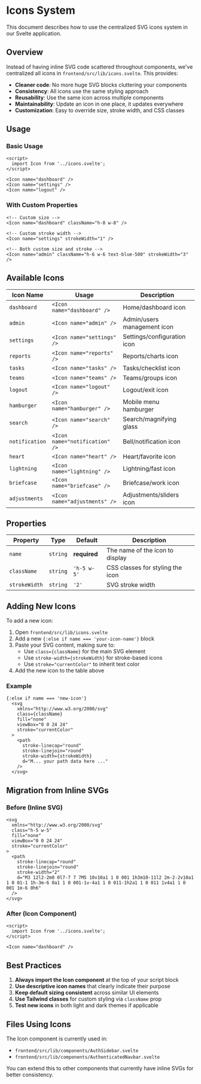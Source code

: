 # Icons System

This document describes how to use the centralized SVG icons system in our Svelte application.

## Overview

Instead of having inline SVG code scattered throughout components, we've centralized all icons in `frontend/src/lib/icons.svelte`. This provides:

- **Cleaner code**: No more huge SVG blocks cluttering your components
- **Consistency**: All icons use the same styling approach
- **Reusability**: Use the same icon across multiple components
- **Maintainability**: Update an icon in one place, it updates everywhere
- **Customization**: Easy to override size, stroke width, and CSS classes

## Usage

### Basic Usage

```svelte
<script>
  import Icon from '../icons.svelte';
</script>

<Icon name="dashboard" />
<Icon name="settings" />
<Icon name="logout" />
```

### With Custom Properties

```svelte
<!-- Custom size -->
<Icon name="dashboard" className="h-8 w-8" />

<!-- Custom stroke width -->
<Icon name="settings" strokeWidth="1" />

<!-- Both custom size and stroke -->
<Icon name="admin" className="h-6 w-6 text-blue-500" strokeWidth="3" />
```

## Available Icons

| Icon Name | Usage | Description |
|-----------|-------|-------------|
| `dashboard` | `<Icon name="dashboard" />` | Home/dashboard icon |
| `admin` | `<Icon name="admin" />` | Admin/users management icon |
| `settings` | `<Icon name="settings" />` | Settings/configuration icon |
| `reports` | `<Icon name="reports" />` | Reports/charts icon |
| `tasks` | `<Icon name="tasks" />` | Tasks/checklist icon |
| `teams` | `<Icon name="teams" />` | Teams/groups icon |
| `logout` | `<Icon name="logout" />` | Logout/exit icon |
| `hamburger` | `<Icon name="hamburger" />` | Mobile menu hamburger |
| `search` | `<Icon name="search" />` | Search/magnifying glass |
| `notification` | `<Icon name="notification" />` | Bell/notification icon |
| `heart` | `<Icon name="heart" />` | Heart/favorite icon |
| `lightning` | `<Icon name="lightning" />` | Lightning/fast icon |
| `briefcase` | `<Icon name="briefcase" />` | Briefcase/work icon |
| `adjustments` | `<Icon name="adjustments" />` | Adjustments/sliders icon |

## Properties

| Property | Type | Default | Description |
|----------|------|---------|-------------|
| `name` | `string` | **required** | The name of the icon to display |
| `className` | `string` | `'h-5 w-5'` | CSS classes for styling the icon |
| `strokeWidth` | `string` | `'2'` | SVG stroke width |

## Adding New Icons

To add a new icon:

1. Open `frontend/src/lib/icons.svelte`
2. Add a new `{:else if name === 'your-icon-name'}` block
3. Paste your SVG content, making sure to:
   - Use `class={className}` for the main SVG element
   - Use `stroke-width={strokeWidth}` for stroke-based icons
   - Use `stroke="currentColor"` to inherit text color
4. Add the new icon to the table above

### Example

```svelte
{:else if name === 'new-icon'}
  <svg
    xmlns="http://www.w3.org/2000/svg"
    class={className}
    fill="none"
    viewBox="0 0 24 24"
    stroke="currentColor"
  >
    <path
      stroke-linecap="round"
      stroke-linejoin="round"
      stroke-width={strokeWidth}
      d="M... your path data here ..."
    />
  </svg>
```

## Migration from Inline SVGs

### Before (Inline SVG)
```svelte
<svg
  xmlns="http://www.w3.org/2000/svg"
  class="h-5 w-5"
  fill="none"
  viewBox="0 0 24 24"
  stroke="currentColor"
>
  <path
    stroke-linecap="round"
    stroke-linejoin="round"
    stroke-width="2"
    d="M3 12l2-2m0 0l7-7 7 7M5 10v10a1 1 0 001 1h3m10-11l2 2m-2-2v10a1 1 0 01-1 1h-3m-6 0a1 1 0 001-1v-4a1 1 0 011-1h2a1 1 0 011 1v4a1 1 0 001 1m-6 0h6"
  />
</svg>
```

### After (Icon Component)
```svelte
<script>
  import Icon from '../icons.svelte';
</script>

<Icon name="dashboard" />
```

## Best Practices

1. **Always import the Icon component** at the top of your script block
2. **Use descriptive icon names** that clearly indicate their purpose
3. **Keep default sizing consistent** across similar UI elements
4. **Use Tailwind classes** for custom styling via `className` prop
5. **Test new icons** in both light and dark themes if applicable

## Files Using Icons

The Icon component is currently used in:
- `frontend/src/lib/components/AuthSidebar.svelte`
- `frontend/src/lib/components/AuthenticatedNavbar.svelte`

You can extend this to other components that currently have inline SVGs for better consistency.